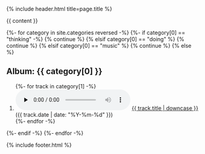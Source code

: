 {% include header.html title=page.title %}

{{ content }}

{%- for category in site.categories reversed -%}
{%- if category[0] == "thinking" -%}
  {% continue %}
{% elsif category[0] == "doing" %}
  {% continue %}
{% elsif category[0] == "music" %}
  {% continue %}
{% else %}

<h2 id="{{ category[0] | downcase }}">Album: {{ category[0] }}</h2>

<ol reversed class="music">
  {%- for track in category[1] -%}
    <li>
      <audio controls preload="none" src="{{ track.url | replace: "-", " " }}.mp3">
          Your browser does not support the
          <code>audio</code> element.
      </audio>
      <a href="{{ track.url | replace: "-", " " }}.mp3">{{ track.title | downcase }}</a> ({{ track.date | date: "%Y-%m-%d" }})
  </li>
  {%- endfor -%}
</ol>

{%- endif -%}
{%- endfor -%}

{% include footer.html %}
